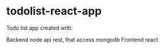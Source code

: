 # todolist-react-app

Todo list app created with:

Backend node api rest, that access mongodb
Frontend react
